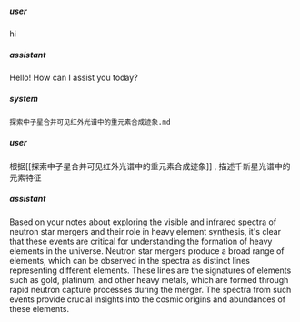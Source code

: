##### user
hi

##### assistant
Hello! How can I assist you today?

##### system
```sc-context
探索中子星合并可见红外光谱中的重元素合成迹象.md
```

##### user
根据[[探索中子星合并可见红外光谱中的重元素合成迹象]] , 描述千新星光谱中的元素特征

##### assistant
Based on your notes about exploring the visible and infrared spectra of neutron star mergers and their role in heavy element synthesis, it's clear that these events are critical for understanding the formation of heavy elements in the universe. Neutron star mergers produce a broad range of elements, which can be observed in the spectra as distinct lines representing different elements. These lines are the signatures of elements such as gold, platinum, and other heavy metals, which are formed through rapid neutron capture processes during the merger. The spectra from such events provide crucial insights into the cosmic origins and abundances of these elements.